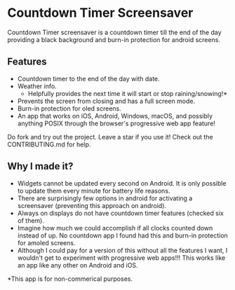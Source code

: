 # Countdown Timer Screensaver
Countdown Timer screensaver is a countdown timer till the end of the day providing a black background and burn-in protection for android screens.

## Features
- Countdown timer to the end of the day with date.
- Weather info.
  - Helpfully provides the next time it will start or stop raining/snowing!*
- Prevents the screen from closing and has a full screen mode.
- Burn-in protection for oled screens.
- An app that works on iOS, Android, Windows, macOS, and possibly anything POSIX through the browser's progressive web app feature!

Do fork and try out the project. Leave a star if you use it! Check out the CONTRIBUTING.md for help.

## Why I made it?
- Widgets cannot be updated every second on Android. It is only possible to update them every minute for battery life reasons.
- There are surprisingly few options in android for activating a screensaver (preventing this approach on android).
- Always on displays do not have countdown timer features (checked six of them).
- Imagine how much we could accomplish if all clocks counted down instead of up. No countdown app I found had this and burn-in protection for amoled screens.
- Although I could pay for a version of this without all the features I want, I wouldn't get to experiment with progressive web apps!!! This works like an app like any other on Android and iOS.

*This app is for non-commerical purposes.

